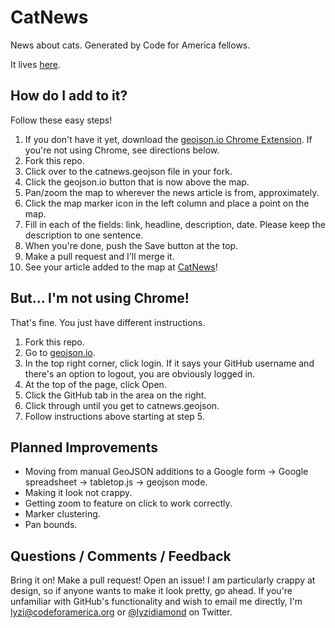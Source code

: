 CatNews
=======

News about cats. Generated by Code for America fellows.

It lives [here](http://lyzidiamond.com/catnews).

## How do I add to it?

Follow these easy steps!

1. If you don't have it yet, download the [geojson.io Chrome Extension](https://chrome.google.com/webstore/detail/geojsonio/oibjgofbhldcajfamjganpeacipebckp?hl=en-US). If you're not using Chrome, see directions below.
2. Fork this repo.
3. Click over to the catnews.geojson file in your fork.
4. Click the geojson.io button that is now above the map.
5. Pan/zoom the map to wherever the news article is from, approximately.
6. Click the map marker icon in the left column and place a point on the map.
7. Fill in each of the fields: link, headline, description, date. Please keep the description to one sentence.
8. When you're done, push the Save button at the top.
9. Make a pull request and I'll merge it.
10. See your article added to the map at [CatNews](http://lyzidiamond.com/catnews)!

## But... I'm not using Chrome!

That's fine. You just have different instructions.

1. Fork this repo.
2. Go to [geojson.io](http://geojson.io).
3. In the top right corner, click login. If it says your GitHub username and there's an option to logout, you are obviously logged in.
4. At the top of the page, click Open.
5. Click the GitHub tab in the area on the right.
6. Click through until you get to catnews.geojson.
7. Follow instructions above starting at step 5.

## Planned Improvements

- Moving from manual GeoJSON additions to a Google form -> Google spreadsheet -> tabletop.js -> geojson mode.
- Making it look not crappy.
- Getting zoom to feature on click to work correctly.
- Marker clustering.
- Pan bounds.

## Questions / Comments / Feedback

Bring it on! Make a pull request! Open an issue! I am particularly crappy at design, so if anyone wants to make it look pretty, go ahead. If you're unfamiliar with GitHub's functionality and wish to email me directly, I'm lyzi@codeforamerica.org or [@lyzidiamond](http://twitter.com/lyzidiamond) on Twitter.
